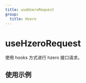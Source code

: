 ```yaml
---
title: useHzeroRequest
group:
  title: Hzero
---
```


# useHzeroRequest

使用 hooks 方式进行 hzero 接口请求。

## 使用示例

<code src="../../src/hooks/src/useHzeroRequest/demo/base" />
